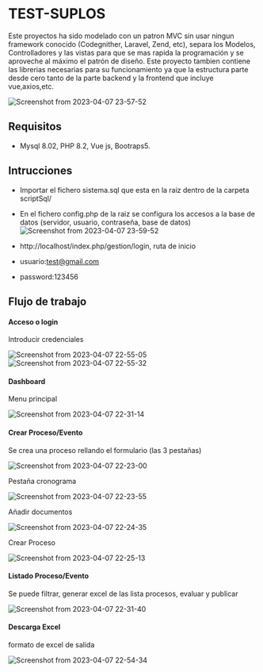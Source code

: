 # TEST-SUPLOS
Este proyectos ha sido modelado con un patron MVC sin usar ningun framework conocido (Codegnither, Laravel, Zend, etc), separa los Modelos, Controlladores y las vistas para que se mas rapida 
la programación y se aproveche al máximo el patrón de diseño. Este proyecto tambien contiene las librerias necesarias para su funcionamiento ya 
que la estructura parte desde cero tanto de la parte backend y la frontend que incluye vue,axios,etc.  

![Screenshot from 2023-04-07 23-57-52](https://user-images.githubusercontent.com/13879086/230703950-83eaca91-418d-4d03-a406-82e315a67b63.png)

## Requisitos
* Mysql 8.02, PHP 8.2, Vue js, Bootraps5.
## Intrucciones
* Importar el fichero sistema.sql que esta en la raiz dentro de la carpeta scriptSql/

* En el fichero config.php  de la raiz se configura los accesos a la base de datos (servidor, usuario, contraseña, base de datos)  
![Screenshot from 2023-04-07 23-59-52](https://user-images.githubusercontent.com/13879086/230704013-9f100a45-b0ef-4939-9510-6d5444b7cd58.png)  


* http://localhost/index.php/gestion/login, ruta de inicio
* usuario:test@gmail.com     
* password:123456
## Flujo de trabajo  

#### Acceso o login  
 Introducir credenciales

![Screenshot from 2023-04-07 22-55-05](https://user-images.githubusercontent.com/13879086/230703118-b02eeede-d4ef-432c-ac57-fde5b50ee39c.png)
![Screenshot from 2023-04-07 22-55-32](https://user-images.githubusercontent.com/13879086/230703119-3320b5be-6696-4075-8374-43779507ccec.png)  

#### Dashboard  
Menu principal

![Screenshot from 2023-04-07 22-31-14](https://user-images.githubusercontent.com/13879086/230703115-128e134b-1cb4-46d8-9400-315794a037a8.png)  

#### Crear Proceso/Evento
Se crea una proceso rellando el formulario (las 3 pestañas)

![Screenshot from 2023-04-07 22-23-00](https://user-images.githubusercontent.com/13879086/230703108-8967567c-c8de-44e9-8f1c-a76e867645ee.png)  

Pestaña cronograma  

![Screenshot from 2023-04-07 22-23-55](https://user-images.githubusercontent.com/13879086/230703109-23fffbea-e4d5-4408-a030-4292a1ca048d.png)  

Añadir documentos  

![Screenshot from 2023-04-07 22-24-35](https://user-images.githubusercontent.com/13879086/230703111-a5f1613e-0df9-4a06-aeac-a6ae8f1eb81c.png)  

Crear Proceso  

![Screenshot from 2023-04-07 22-25-13](https://user-images.githubusercontent.com/13879086/230703113-e5ba5b8d-57cb-4838-b55a-f15a9678d30e.png)  

#### Listado Proceso/Evento 
Se puede filtrar, generar excel de las lista procesos, evaluar y publicar

![Screenshot from 2023-04-07 22-31-40](https://user-images.githubusercontent.com/13879086/230703116-9f7c572d-bf33-46ea-8e62-05ce8ac86c46.png)  

#### Descarga Excel  
formato de excel de salida

![Screenshot from 2023-04-07 22-54-34](https://user-images.githubusercontent.com/13879086/230703117-208e5373-b670-4ef8-9307-a1da12bef673.png)


